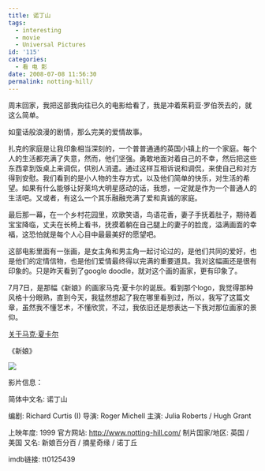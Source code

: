```yaml
---
title: 诺丁山
tags:
  - interesting
  - movie
  - Universal Pictures
id: '115'
categories:
  - 看 电 影
date: 2008-07-08 11:56:30
permalink: notting-hill/
---
```


周末回家，我把这部我向往已久的电影给看了，我是冲着茱莉亚·罗伯茨去的，就这么简单。

如童话般浪漫的剧情，那么完美的爱情故事。

扎克的家庭是让我印象相当深刻的，一个普普通通的英国小镇上的一个家庭。每个人的生活都充满了失意，然而，他们坚强。勇敢地面对着自己的不幸，然后把这些东西拿到饭桌上来调侃，供别人消遣。通过这样互相诉说和调侃，来使自己和对方得到安慰。我们看到的是小人物的生存方式，以及他们简单的快乐，对生活的希望。如果有什么能够让好莱坞大明星感动的话，我想，一定就是作为一个普通人的生活吧。又或者，有这么一个其乐融融充满了爱和真诚的家庭。
<!-- more -->
最后那一幕，在一个乡村花园里，欢歌笑语，鸟语花香，妻子手抚着肚子，期待着宝宝降临，丈夫在长椅上看书，抚摸着躺在自己腿上的妻子的脸庞，溢满画面的幸福，这恐怕就是每个人心目中最最美好的愿望吧。

这部电影里面有一张画，是女主角和男主角一起讨论过的，是他们共同的爱好，也是他们的定情信物，也是他们爱情最终得以完满的重要道具。我对这幅画还是很有印象的。只是昨天看到了google doodle，就对这个画的画家，更有印象了。

7月7日，是那幅《新娘》的画家马克·夏卡尔的诞辰。看到那个logo，我觉得那种风格十分眼熟，直到今天，我猛然想起了我在哪里看到过，所以，我写了这篇文章，虽然我不懂艺术，不懂欣赏，不过，我依旧还是想表达一下我对那位画家的景仰。

[关于马克·夏卡尔](http://it.liuhuafang.com/2008/07/%e8%b0%b7%e6%ad%8clogo%ef%bc%9a%e9%a9%ac%e5%85%8b%c2%b7%e5%a4%8f%e5%8d%a1%e5%b0%94/)

《新娘》

![](http://lh4.ggpht.com/TangChao.ZJU/SHLZRdKwppI/AAAAAAAAAdk/UCEk6W5vYOo/s800/La-Mariee-Posters.jpg)

影片信息：

简体中文名: 诺丁山

编剧: Richard Curtis (I)
导演: Roger Michell
主演: Julia Roberts / Hugh Grant

上映年度: 1999
官方网站: http://www.notting-hill.com/
制片国家/地区: 英国 /　美国
又名: 新娘百分百 / 摘星奇缘 / 诺丁丘

imdb链接: tt0125439